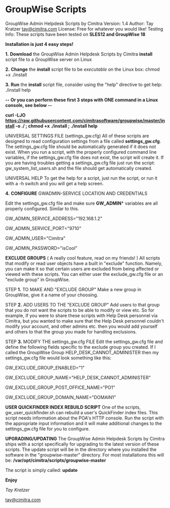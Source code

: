 # GroupWise Scripts
GroupWise Admin Helpdesk Scripts by Cimitra
Version: 1.4
Author: Tay Kratzer tay@cimitra.com
License: Free for whatever you would like!
Testing Info: These scripts have been tested on **SLES12 and GroupWise 18**

**Installation is just 4 easy steps!**

**1.** **Download** the GroupWise Admin Helpdesk Scripts by Cimitra **install** script file to a GroupWise server on Linux

**2.** **Change** the **install** script file to be *executable* on the Linux box: chmod +x ./install

**3.** **Run** the **install** script file, consider using the "help" directive to get help: ./install help

**-- Or you can perform these first 3 steps with ONE command in a Linux console, see below --**

**curl -LJO https://raw.githubusercontent.com/cimitrasoftware/groupwise/master/install -o ./ ; chmod +x ./install ; ./install help**

UNIVERSAL SETTINGS FILE (settings_gw.cfg)
All of these scripts are designed to read configuration settings from a file called **settings_gw.cfg**. The settings_gw.cfg file should be automatically generated if it does not exist. When you run a script, with the properly configured command line variables, if the settings_gw.cfg file does not exist, the script will create it. If you are having troubles getting a settings_gw.cfg file just run the script: gw_system_list_users.sh and the file should get automatically created. 

UNIVERSAL HELP
To get the help for a script, just run the script, or run it with a -h switch and you will get a help screen. 

**4.** **CONFIGURE** GWADMIN-SERVICE LOCATION AND CREDENTIALS

Edit the settings_gw.cfg file and make sure **GW_ADMIN*** variables are all properly configured. Similar to this. 

GW_ADMIN_SERVICE_ADDRESS="192.168.1.2"

GW_ADMIN_SERVICE_PORT="9710"

GW_ADMIN_USER="Cimitra"

GW_ADMIN_PASSWORD="isCool"

**EXCLUDE GROUPS** ( A really cool feature, read on my friends! )
All scripts that modify or read user objects have a built in "exclude" function. Namely, you can make it so that certain users are excluded from being affected or viewed with these scripts. You can either user the exclude_gw.cfg file or an "exclude group" in GroupWise. 

STEP **1.** TO MAKE AND "EXCLUDE GROUP"
Make a new group in GroupWise, give it a name of your choosing.

STEP **2.** ADD USERS TO THE "EXCLUDE GROUP"
Add users to that group that you do not want the scripts to be able to modify or view etc. So for example, if you were to share these scripts with Help Desk personnel via Cimitra, but you wanted to make sure that the Help Desk personnel couldn't modify your account, and other admins etc. then you would add yourself and others to that the group you made for handling exclusions. 

STEP **3.** MODIFY THE settings_gw.cfg FILE
Edit the settings_gw.cfg file and define the following fields specific to the exclude group you created. If I called the GroupWise Group HELP_DESK_CANNOT_ADMINISTER then my settings_gw.cfg file would look something like this: 

GW_EXCLUDE_GROUP_ENABLED="1"

GW_EXCLUDE_GROUP_NAME="HELP_DESK_CANNOT_ADMINISTER"

GW_EXCLUDE_GROUP_POST_OFFICE_NAME="PO1"

GW_EXCLUDE_GROUP_DOMAIN_NAME="DOMAIN1"

**USER QUICKFINDER INDEX REBUILD SCRIPT**
One of the scripts, gw_user_quickfinder.sh can rebuild a user's QuickFinder index files. This script needs information about the POA's HTTP console. Run the script with the appropriate input information and it will make additional changes to the settings_gw.cfg file for you to configure. 

**UPGRADING/UPDATING**
The GroupWise Admin Helpdesk Scripts by Cimitra ships with a script specifically for upgrading to the latest version of these scripts. The update script will be in the directory where you installed the software in the "groupwise-master" directory. For most installations this will be: **/var/opt/cimitra/scripts/groupwise-master** 

The script is simply called: **update**

**Enjoy**

*Tay Kratzer*

tay@cimitra.com
